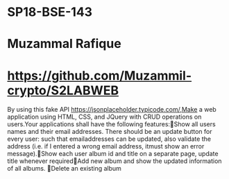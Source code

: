 # SP18-BSE-143
# Muzammal Rafique 
# https://github.com/Muzammil-crypto/S2LABWEB

By using this fake API https://jsonplaceholder.typicode.com/,Make a web application using HTML, CSS, and JQuery with CRUD operations on users.Your applications shall have the following features:Show all users names and their email addresses. There should be an update button for every user: such that emailaddresses can be updated, also validate the address (i.e. if I entered a wrong email address, itmust show an error message).Show each user album id and title  on a separate page, update title whenever requiredAdd new album and show the updated information of all albums. Delete an existing album
